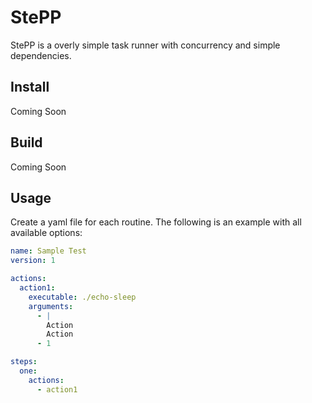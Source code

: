 StePP
======

StePP is a overly simple task runner with concurrency and simple dependencies.


Install
-------

Coming Soon


Build
-----

Coming Soon


Usage
-----

Create a yaml file for each routine. The following is an example with all available options:

```yaml
name: Sample Test
version: 1

actions:
  action1:
    executable: ./echo-sleep
    arguments:
      - |
        Action
        Action
      - 1

steps:
  one:
    actions:
      - action1

```
